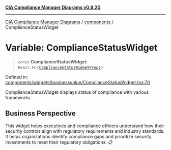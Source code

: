 [**CIA Compliance Manager Diagrams v0.8.20**](../../README.md)

***

[CIA Compliance Manager Diagrams](../../modules.md) / [components](../README.md) / ComplianceStatusWidget

# Variable: ComplianceStatusWidget

> `const` **ComplianceStatusWidget**: `React.FC`\<[`ComplianceStatusWidgetProps`](../widgets/businessvalue/ComplianceStatusWidget/interfaces/ComplianceStatusWidgetProps.md)\>

Defined in: [components/widgets/businessvalue/ComplianceStatusWidget.tsx:70](https://github.com/Hack23/cia-compliance-manager/blob/9180e2700dca841f6711d7243c036db4de73db57/src/components/widgets/businessvalue/ComplianceStatusWidget.tsx#L70)

ComplianceStatusWidget displays status of compliance with various frameworks

## Business Perspective

This widget helps executives and compliance officers understand how their
security controls align with regulatory requirements and industry standards.
It helps organizations identify compliance gaps and prioritize security
investments to meet their regulatory obligations. 📋
